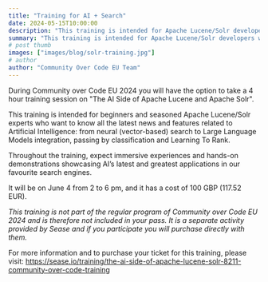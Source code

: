 ```yaml
---
title: "Training for AI + Search"
date: 2024-05-15T10:00:00
description: "This training is intended for Apache Lucene/Solr developers who want to know all the latest news and features related to Artificial Intelligence."
summary: "This training is intended for Apache Lucene/Solr developers who want to know all the latest news and features related to Artificial Intelligence."
# post thumb
images: ["images/blog/solr-training.jpg"]
# author
author: "Community Over Code EU Team"
---
```


During Community over Code EU 2024 you will have the option to take a 4 hour training session on "The AI Side of Apache Lucene and Apache Solr".

This training is intended for beginners and seasoned Apache Lucene/Solr experts who want to know all the latest news and features related to Artificial Intelligence: from neural (vector-based) search to Large Language Models integration, passing by classification and Learning To Rank.

Throughout the training, expect immersive experiences and hands-on demonstrations showcasing AI’s latest and greatest applications in our favourite search engines.

It will be on June 4 from 2 to 6 pm, and it has a cost of 100 GBP (117.52 EUR).

*This training is not part of the regular program of Community over Code EU 2024 and is therefore not included in your pass. It is a separate activity provided by Sease and if you participate you will purchase directly with them.*

For more information and to purchase your ticket for this training, please visit: https://sease.io/training/the-ai-side-of-apache-lucene-solr-8211-community-over-code-training